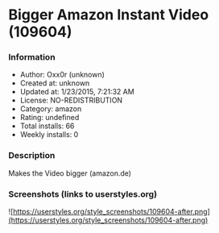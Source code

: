 # Bigger Amazon Instant Video (109604)

### Information
- Author: Oxx0r (unknown)
- Created at: unknown
- Updated at: 1/23/2015, 7:21:32 AM
- License: NO-REDISTRIBUTION
- Category: amazon
- Rating: undefined
- Total installs: 66
- Weekly installs: 0


### Description
Makes the Video bigger (amazon.de)


### Screenshots (links to userstyles.org)
![https://userstyles.org/style_screenshots/109604-after.png](https://userstyles.org/style_screenshots/109604-after.png)



